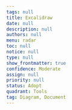 ```yaml
---
tags: null
title: Excalidraw
date: null
description: null
authors: null
menu: radar
toc: null
notice: null
type: null
show_frontmatter: true
confidence: Moderate
assign: null
priority: null
status: Adopt
quadrant: Tools
tag: Diagram, Document
---
```


